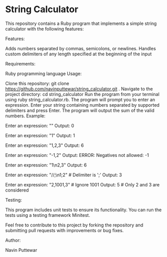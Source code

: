 # String Calculator

This repository contains a Ruby program that implements a simple string calculator with the following features:

Features:

Adds numbers separated by commas, semicolons, or newlines.
Handles custom delimiters of any length specified at the beginning of the input

Requirements:

Ruby programming language
Usage:

Clone this repository: git clone https://github.com/navinputtewar/string_calculator.git .
Navigate to the project directory: cd string_calculator
Run the program from your terminal using ruby string_calculator.rb.
The program will prompt you to enter an expression.
Enter your string containing numbers separated by supported delimiters and press Enter.
The program will output the sum of the valid numbers.
Example:

Enter an expression: ""
Output: 0

Enter an expression: "1"
Output: 1

Enter an expression: "1,2,3"
Output: 6

Enter an expression: "-1,2"
Output: ERROR: Negatives not allowed: -1

Enter an expression: "1\n2,3"
Output: 6

Enter an expression: "//;\n1;2"  # Delimiter is ';'
Output: 3

Enter an expression: "2,1001,3" # Ignore 1001
Output: 5  # Only 2 and 3 are considered

Testing:

This program includes unit tests to ensure its functionality. You can run the tests using a testing framework Minitest.

Feel free to contribute to this project by forking the repository and submitting pull requests with improvements or bug fixes.

Author:

Navin Puttewar
